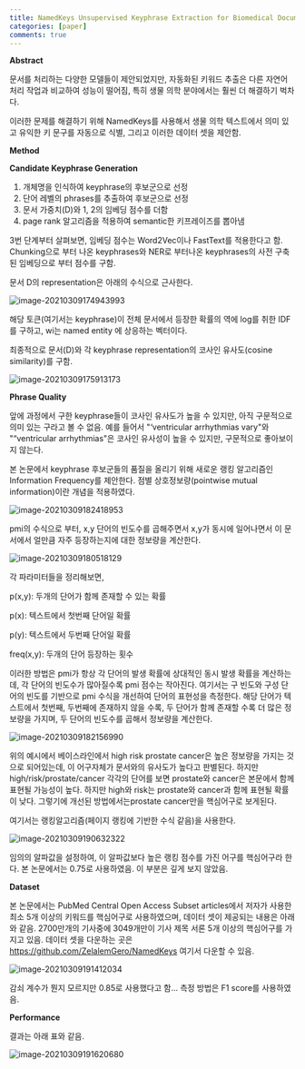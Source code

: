 ```yaml
---
title: NamedKeys Unsupervised Keyphrase Extraction for Biomedical Documents (ACM 2019)
categories: [paper]
comments: true
---
```

**Abstract**

문서를 처리하는 다양한 모델들이 제안되었지만, 자동화된 키워드 추출은 다른 자연어 처리 작업과 비교하여 성능이 떨어짐, 특히 생물 의학 분야에서는 훨씬 더 해결하기 벅차다.

이러한 문제를 해결하기 위해 NamedKeys를 사용해서 생물 의학 텍스트에서 의미 있고 유익한 키 문구를 자동으로 식별,  그리고 이러한 데이터 셋을 제안함.



**Method**

**Candidate Keyphrase Generation**

1. 개체명을 인식하여 keyphrase의 후보군으로 선정
2. 단어 레벨의 phrases를 추출하여 후보군으로 선정
3. 문서 가중치(D)와 1, 2의 임베딩 점수를 더함
4. page rank 알고리즘을 적용하여 semantic한 키프레이즈를 뽑아냄

3번 단계부터 살펴보면, 임베딩 점수는  Word2Vec이나 FastText를 적용한다고 함. Chunking으로 부터 나온 keyphrases와 NER로 부터나온 keyphrases의 사전 구축된 임베딩으로 부터 점수를 구함.

문서 D의 representation은 아래의 수식으로 근사한다.

![image-20210309174943993](C:\Users\qute0\AppData\Roaming\Typora\typora-user-images\image-20210309174943993.png)

해당 토큰(여기서는 keyphrase)이 전체 문서에서 등장한 확률의 역에 log를 취한 IDF를 구하고, wi는 named entity 에 상응하는 벡터이다. 

최종적으로 문서(D)와 각 keyphrase representation의 코사인 유사도(cosine similarity)를 구함.

![image-20210309175913173](C:\Users\qute0\AppData\Roaming\Typora\typora-user-images\image-20210309175913173.png)

**Phrase Quality**

앞에 과정에서 구한 keyphrase들이 코사인 유사도가 높을 수 있지만, 아직 구문적으로 의미 있는 구라고 볼 수 없음. 예를 들어서 "‘ventricular arrhythmias vary"와 "“ventricular arrhythmias"은 코사인 유사성이 높을 수 있지만, 구문적으로 좋아보이지 않는다.

본 논문에서 keyphrase 후보군들의 품질을 올리기 위해 새로운 랭킹 알고리즘인 Information Frequency를 제안한다. 점별 상호정보량(pointwise mutual information)이란 개념을 적용하였다.

![image-20210309182418953](C:\Users\qute0\AppData\Roaming\Typora\typora-user-images\image-20210309182418953.png)

pmi의 수식으로 부터, x,y 단어의 빈도수를 곱해주면서 x,y가 동시에 일어나면서 이 문서에서 얼만큼 자주 등장하는지에 대한 정보량을 계산한다.

![image-20210309180518129](C:\Users\qute0\AppData\Roaming\Typora\typora-user-images\image-20210309180518129.png)

각 파라미터들을 정리해보면,

p(x,y): 두개의 단어가 함께 존재할 수 있는 확률

p(x):  텍스트에서 첫번째 단어일 확률

p(y): 텍스트에서 두번째 단어일 확률

freq(x,y): 두개의 단어 등장하는 횟수

이러한 방법은 pmi가 항상 각 단어의 발생 확률에 상대적인 동시 발생 확률을 계산하는데, 각 단어의 빈도수가 많아질수록 pmi 점수는 작아진다. 여기서는 구 빈도와 구성 단어의 빈도를 기반으로 pmi 수식을 개선하여 단어의 표현성을 측정한다. 해당 단어가 텍스트에서 첫번째, 두번째에 존재하지 않을 수록,  두 단어가 함께 존재할 수록 더 많은 정보량을 가지며, 두 단어의 빈도수를 곱해서 정보량을 계산한다.

![image-20210309182156990](C:\Users\qute0\AppData\Roaming\Typora\typora-user-images\image-20210309182156990.png)

위의 예시에서 베이스라인에서 high risk prostate cancer은 높은 정보량을 가지는 것으로 되어있는데, 이 어구자체가 문서와의 유사도가 높다고 판별된다. 하지만 high/risk/prostate/cancer 각각의 단어를 보면 prostate와 cancer은 본문에서 함께 표현될 가능성이 높다. 하지만 high와 risk는 prostate와 cancer과 함께 표현될 확률이 낮다. 그렇기에 개선된 방법에서는prostate cancer만을 핵심어구로 보게된다. 

여기서는 랭킹알고리즘(페이지 랭킹에 기반한 수식 같음)을 사용한다.

![image-20210309190632322](C:\Users\qute0\AppData\Roaming\Typora\typora-user-images\image-20210309190632322.png)

임의의 알파값을 설정하여, 이 알파값보다 높은 랭킹 점수를 가진 어구를 핵심어구라 한다. 본 논문에서는 0.75로 사용하였음. 이 부분은 깊게 보지 않았음.



**Dataset**

본 논문에서는 PubMed Central Open Access Subset articles에서 저자가 사용한 최소 5개 이상의 키워드를 핵심어구로 사용하였으며, 데이터 셋이 제공되는 내용은 아래와 같음. 2700만개의 기사중에 3049개만이 기사 제목 서론 5개 이상의 핵심어구를 가지고 있음. 데이터 셋을 다운하는 곳은 https://github.com/ZelalemGero/NamedKeys 여기서 다운할 수 있음.

![image-20210309191412034](C:\Users\qute0\AppData\Roaming\Typora\typora-user-images\image-20210309191412034.png)

감쇠 계수가 뭔지 모르지만 0.85로 사용했다고 함...  측정 방법은 F1 score를 사용하였음.



**Performance**

결과는 아래 표와 같음.

![image-20210309191620680](C:\Users\qute0\AppData\Roaming\Typora\typora-user-images\image-20210309191620680.png)